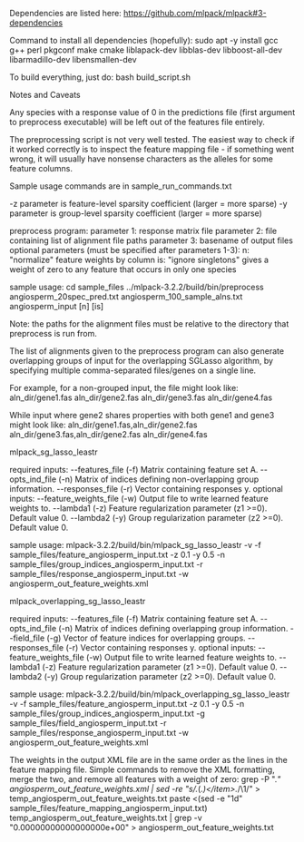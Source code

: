 Dependencies are listed here: https://github.com/mlpack/mlpack#3-dependencies

Command to install all dependencies (hopefully):
	sudo apt -y install gcc g++ perl pkgconf make cmake liblapack-dev libblas-dev libboost-all-dev libarmadillo-dev libensmallen-dev

To build everything, just do:
	bash build_script.sh



Notes and Caveats

Any species with a response value of 0 in the predictions file (first argument to preprocess executable) will be left out of the features file entirely.

The preprocessing script is not very well tested. The easiest way to check if it worked correctly is to inspect the feature mapping file - if something went wrong, it will usually have nonsense characters as the alleles for some feature columns.


Sample usage commands are in sample_run_commands.txt

-z parameter is feature-level sparsity coefficient (larger = more sparse)
-y parameter is group-level sparsity coefficient (larger = more sparse)


preprocess program:
	parameter 1: response matrix file
	parameter 2: file containing list of alignment file paths
	parameter 3: basename of output files
	optional parameters (must be specified after parameters 1-3):
		n: "normalize" feature weights by column
		is: "ignore singletons" gives a weight of zero to any feature that occurs in only one species

sample usage:
	cd sample_files
	../mlpack-3.2.2/build/bin/preprocess angiosperm_20spec_pred.txt angiosperm_100_sample_alns.txt angiosperm_input [n] [is]

Note: the paths for the alignment files must be relative to the directory that preprocess is run from.

The list of alignments given to the preprocess program can also generate overlapping groups of input for the overlapping SGLasso algorithm, by specifying multiple comma-separated files/genes on a single line.

For example, for a non-grouped input, the file might look like:
	aln_dir/gene1.fas
	aln_dir/gene2.fas
	aln_dir/gene3.fas
	aln_dir/gene4.fas

While input where gene2 shares properties with both gene1 and gene3 might look like:
	aln_dir/gene1.fas,aln_dir/gene2.fas
	aln_dir/gene3.fas,aln_dir/gene2.fas
	aln_dir/gene4.fas


mlpack_sg_lasso_leastr

required inputs:
  --features_file (-f)          Matrix containing feature set A.
  --opts_ind_file (-n)          Matrix of indices defining non-overlapping group information.
  --responses_file (-r)         Vector containing responses y.
optional inputs:
  --feature_weights_file (-w)   Output file to write learned feature weights to.
  --lambda1 (-z)                Feature regularization parameter (z1 >=0). Default value 0.
  --lambda2 (-y)                Group regularization parameter (z2 >=0). Default value 0.

sample usage:
	mlpack-3.2.2/build/bin/mlpack_sg_lasso_leastr -v -f sample_files/feature_angiosperm_input.txt -z 0.1 -y 0.5 -n sample_files/group_indices_angiosperm_input.txt -r sample_files/response_angiosperm_input.txt -w angiosperm_out_feature_weights.xml


mlpack_overlapping_sg_lasso_leastr

required inputs:
  --features_file (-f)          Matrix containing feature set A.
  --opts_ind_file (-n)          Matrix of indices defining overlapping group information.
  --field_file (-g)             Vector of feature indices for overlapping groups.
  --responses_file (-r)         Vector containing responses y.
optional inputs:
  --feature_weights_file (-w)   Output file to write learned feature weights to.
  --lambda1 (-z)                Feature regularization parameter (z1 >=0). Default value 0.
  --lambda2 (-y)                Group regularization parameter (z2 >=0). Default value 0.

sample usage:
	mlpack-3.2.2/build/bin/mlpack_overlapping_sg_lasso_leastr -v -f sample_files/feature_angiosperm_input.txt -z 0.1 -y 0.5 -n sample_files/group_indices_angiosperm_input.txt -g sample_files/field_angiosperm_input.txt -r sample_files/response_angiosperm_input.txt -w angiosperm_out_feature_weights.xml


The weights in the output XML file are in the same order as the lines in the feature mapping file.
Simple commands to remove the XML formatting, merge the two, and remove all features with a weight of zero:
	grep -P "<item>.*</item>" angiosperm_out_feature_weights.xml | sed -re "s/.*<item>(.*)<\/item>.*/\1/" > temp_angiosperm_out_feature_weights.txt
	paste <(sed -e "1d" sample_files/feature_mapping_angiosperm_input.txt) temp_angiosperm_out_feature_weights.txt | grep -v "0.00000000000000000e+00" > angiosperm_out_feature_weights.txt

